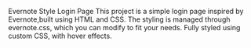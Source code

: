 Evernote Style Login Page
This project is a simple login page inspired by Evernote,built using HTML and CSS. 
The styling is managed through evernote.css, which you can modify to fit your needs.
Fully styled using custom CSS, with hover effects.
